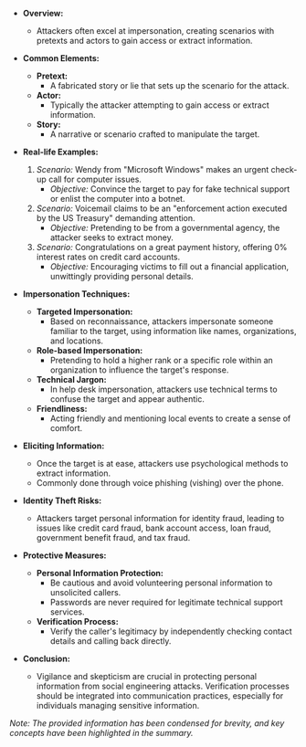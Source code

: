 - **Overview:**
	- Attackers often excel at impersonation, creating scenarios with pretexts and actors to gain access or extract information.

- **Common Elements:**
	- **Pretext:**
		- A fabricated story or lie that sets up the scenario for the attack.
	- **Actor:**
		- Typically the attacker attempting to gain access or extract information.
	- **Story:**
		- A narrative or scenario crafted to manipulate the target.

- **Real-life Examples:**
	1. *Scenario:* Wendy from "Microsoft Windows" makes an urgent check-up call for computer issues.
		- *Objective:* Convince the target to pay for fake technical support or enlist the computer into a botnet.
	2. *Scenario:* Voicemail claims to be an "enforcement action executed by the US Treasury" demanding attention.
		- *Objective:* Pretending to be from a governmental agency, the attacker seeks to extract money.
	3. *Scenario:* Congratulations on a great payment history, offering 0% interest rates on credit card accounts.
		- *Objective:* Encouraging victims to fill out a financial application, unwittingly providing personal details.

- **Impersonation Techniques:**
	- **Targeted Impersonation:**
		- Based on reconnaissance, attackers impersonate someone familiar to the target, using information like names, organizations, and locations.
	- **Role-based Impersonation:**
		- Pretending to hold a higher rank or a specific role within an organization to influence the target's response.
	- **Technical Jargon:**
		- In help desk impersonation, attackers use technical terms to confuse the target and appear authentic.
	- **Friendliness:**
		- Acting friendly and mentioning local events to create a sense of comfort.

- **Eliciting Information:**
	- Once the target is at ease, attackers use psychological methods to extract information.
	- Commonly done through voice phishing (vishing) over the phone.

- **Identity Theft Risks:**
	- Attackers target personal information for identity fraud, leading to issues like credit card fraud, bank account access, loan fraud, government benefit fraud, and tax fraud.

- **Protective Measures:**
	- **Personal Information Protection:**
		- Be cautious and avoid volunteering personal information to unsolicited callers.
		- Passwords are never required for legitimate technical support services.
	- **Verification Process:**
		- Verify the caller's legitimacy by independently checking contact details and calling back directly.

- **Conclusion:**
	- Vigilance and skepticism are crucial in protecting personal information from social engineering attacks. Verification processes should be integrated into communication practices, especially for individuals managing sensitive information.

*Note: The provided information has been condensed for brevity, and key concepts have been highlighted in the summary.*
